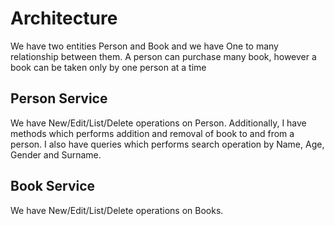 # Architecture

We have two entities Person and Book and we have One to many relationship between them. A person can purchase many book, however a book can be taken only by one person at a time

## Person Service

We have New/Edit/List/Delete operations on Person. Additionally, I have methods which performs addition and removal of book to and from a person. I also have queries which performs search operation by Name, Age, Gender and Surname.


## Book Service
We have New/Edit/List/Delete operations on Books.


